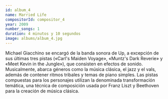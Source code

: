 ```yaml
---
id: album_4
name: Married Life
compositorId: compositor_4
year: 2009
number_songs: 1
duration: 4 minutos y 10 segundos
image: albums/album_4.jpg
---
```


Michael Giacchino se encargó de la banda sonora de Up, a excepción de sus últimas tres pistas («Carl's Maiden Voyage», «Muntz's Dark Reverie» y «Meet Kevin in the Jungle»), que consisten en efectos de sonido. Musicalmente, abarca géneros como la música clásica, el jazz y el vals, además de contener ritmos tribales y temas de piano simples. Las pistas compuestas para los personajes utilizan la denominada transformación temática, una técnica de composición usada por Franz Liszt y Beethoven para la creación de música clásica.
